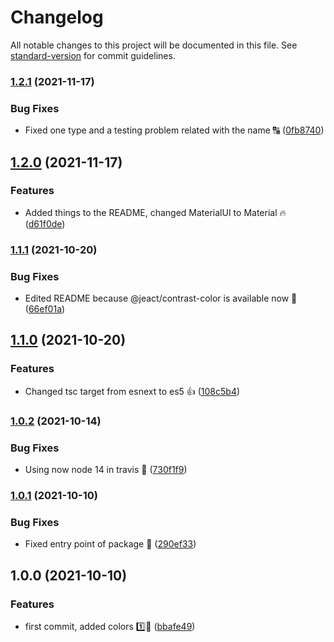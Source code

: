 # Changelog

All notable changes to this project will be documented in this file. See [standard-version](https://github.com/conventional-changelog/standard-version) for commit guidelines.

### [1.2.1](https://github.com/JebBarbas/jeact-colors/compare/v1.2.0...v1.2.1) (2021-11-17)


### Bug Fixes

* Fixed one type and a testing problem related with the name 🔠 ([0fb8740](https://github.com/JebBarbas/jeact-colors/commit/0fb87405abaa84d4d7e2033af5969f49505e10fb))

## [1.2.0](https://github.com/JebBarbas/jeact-colors/compare/v1.1.1...v1.2.0) (2021-11-17)


### Features

* Added things to the README, changed MaterialUI to Material 🔥 ([d61f0de](https://github.com/JebBarbas/jeact-colors/commit/d61f0de79786816e03703f24d6a9b1bbe02a905c))

### [1.1.1](https://github.com/JebBarbas/jeact-colors/compare/v1.1.0...v1.1.1) (2021-10-20)


### Bug Fixes

* Edited README because @jeact/contrast-color is available now 🥰 ([66ef01a](https://github.com/JebBarbas/jeact-colors/commit/66ef01a035a211c1b0979ec222515663202cc15b))

## [1.1.0](https://github.com/JebBarbas/jeact-colors/compare/v1.0.2...v1.1.0) (2021-10-20)


### Features

* Changed tsc target from esnext to es5 👍 ([108c5b4](https://github.com/JebBarbas/jeact-colors/commit/108c5b460f3e82fadc01da488d42bbbc8924af51))

### [1.0.2](https://github.com/JebBarbas/jeact-colors/compare/v1.0.1...v1.0.2) (2021-10-14)


### Bug Fixes

* Using now node 14 in travis 🔨 ([730f1f9](https://github.com/JebBarbas/jeact-colors/commit/730f1f9cad1992a93b4eaf050735980b26f6e3a5))

### [1.0.1](https://github.com/JebBarbas/jeact-colors/compare/v1.0.0...v1.0.1) (2021-10-10)


### Bug Fixes

* Fixed entry point of package 🔨 ([290ef33](https://github.com/JebBarbas/jeact-colors/commit/290ef33ca5630562ea3c3e01e696c45a94ebd155))

## 1.0.0 (2021-10-10)


### Features

* first commit, added colors 1️⃣🎨 ([bbafe49](https://github.com/JebBarbas/jeact-colors/commit/bbafe4922d31521e46f19bac6e3e6a3d2b140ac9))
